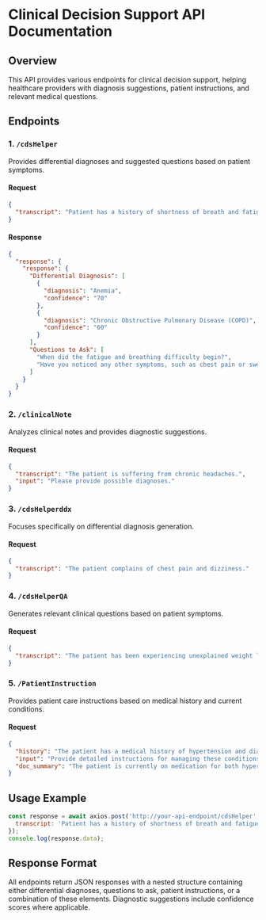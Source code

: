 # Clinical Decision Support API Documentation

## Overview
This API provides various endpoints for clinical decision support, helping healthcare providers with diagnosis suggestions, patient instructions, and relevant medical questions.

## Endpoints

### 1. `/cdsHelper`
Provides differential diagnoses and suggested questions based on patient symptoms.

#### Request
```json
{
  "transcript": "Patient has a history of shortness of breath and fatigue."
}
```

#### Response
```json
{
  "response": {
    "response": {
      "Differential Diagnosis": [
        {
          "diagnosis": "Anemia",
          "confidence": "70"
        },
        {
          "diagnosis": "Chronic Obstructive Pulmonary Disease (COPD)",
          "confidence": "60"
        }
      ],
      "Questions to Ask": [
        "When did the fatigue and breathing difficulty begin?",
        "Have you noticed any other symptoms, such as chest pain or swelling in your legs?"
      ]
    }
  }
}
```

### 2. `/clinicalNote`
Analyzes clinical notes and provides diagnostic suggestions.

#### Request
```json
{
  "transcript": "The patient is suffering from chronic headaches.",
  "input": "Please provide possible diagnoses."
}
```

### 3. `/cdsHelperddx`
Focuses specifically on differential diagnosis generation.

#### Request
```json
{
  "transcript": "The patient complains of chest pain and dizziness."
}
```

### 4. `/cdsHelperQA`
Generates relevant clinical questions based on patient symptoms.

#### Request
```json
{
  "transcript": "The patient has been experiencing unexplained weight loss."
}
```

### 5. `/PatientInstruction`
Provides patient care instructions based on medical history and current conditions.

#### Request
```json
{
  "history": "The patient has a medical history of hypertension and diabetes.",
  "input": "Provide detailed instructions for managing these conditions.",
  "doc_summary": "The patient is currently on medication for both hypertension and diabetes."
}
```

## Usage Example
```javascript
const response = await axios.post('http://your-api-endpoint/cdsHelper', {
  transcript: 'Patient has a history of shortness of breath and fatigue.'
});
console.log(response.data);
```

## Response Format
All endpoints return JSON responses with a nested structure containing either differential diagnoses, questions to ask, patient instructions, or a combination of these elements. Diagnostic suggestions include confidence scores where applicable.